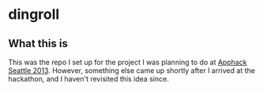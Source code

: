 # dingroll

## What this is

This was the repo I set up for the project I was planning to do at [Apphack Seattle 2013](http://www.eventbrite.com/e/angelhack-seattle-fall-2013-tickets-8002895877).
However, something else came up shortly after I arrived at the hackathon, and
I haven't revisited this idea since.
